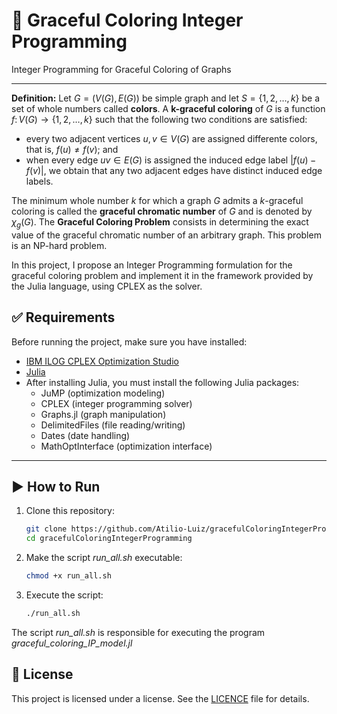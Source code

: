 # 📘 Graceful Coloring Integer Programming

Integer Programming for Graceful Coloring of Graphs 

---

**Definition:** Let $G = (V(G),E(G))$ be simple graph and let $S = \lbrace 1,2,\ldots,k \rbrace$ be a set of whole numbers called **colors**. A **k-graceful coloring** of $G$ is a function $f \colon V(G) \to \lbrace 1,2,\ldots,k \rbrace$ such that the following two conditions are satisfied:

- every two adjacent vertices $u, v \in V(G)$ are assigned differente colors, that is, $f(u) \neq f(v)$; and
- when every edge $uv \in E(G)$ is assigned the induced edge label $|f(u)-f(v)|$, we obtain that any two adjacent edges have distinct induced edge labels.

The minimum whole number $k$ for which a graph $G$ admits a $k$-graceful coloring is called the **graceful chromatic number** of $G$ and is denoted by $\chi_g(G)$. The **Graceful Coloring Problem** consists in determining the exact value of the graceful chromatic number of an arbitrary graph. This problem is an NP-hard problem.

In this project, I propose an Integer Programming formulation for the graceful coloring problem and implement it in the framework provided by the Julia language, using CPLEX as the solver.


## ✅ Requirements

Before running the project, make sure you have installed:

- [IBM ILOG CPLEX Optimization Studio](https://www.ibm.com/br-pt/products/ilog-cplex-optimization-studio)
- [Julia](https://julialang.org/) 
- After installing Julia, you must install the following Julia packages:
    - JuMP (optimization modeling)
    - CPLEX (integer programming solver)
    - Graphs.jl (graph manipulation)
    - DelimitedFiles (file reading/writing)
    - Dates (date handling)
    - MathOptInterface (optimization interface)
 

---

## ▶️ How to Run

1. Clone this repository:
   ```bash
   git clone https://github.com/Atilio-Luiz/gracefulColoringIntegerProgramming.git
   cd gracefulColoringIntegerProgramming

2. Make the script *run_all.sh* executable:
    ```bash
    chmod +x run_all.sh

3. Execute the script:
    ```bash
    ./run_all.sh

The script *run_all.sh* is responsible for executing the program  *graceful_coloring_IP_model.jl*   



## 📝 License

This project is licensed under a license. See the [LICENCE](LICENSE) file for details.